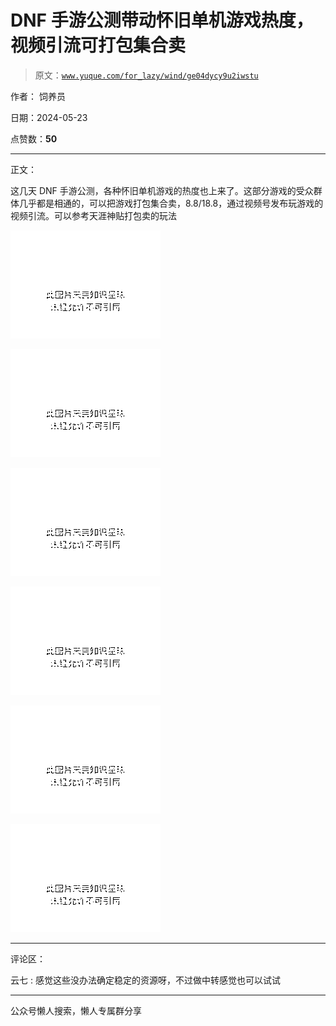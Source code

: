 # DNF 手游公测带动怀旧单机游戏热度，视频引流可打包集合卖

> 原文：[`www.yuque.com/for_lazy/wind/ge04dycy9u2iwstu`](https://www.yuque.com/for_lazy/wind/ge04dycy9u2iwstu)

作者： 饲养员

日期：2024-05-23

点赞数：**50**

* * *

正文：

这几天 DNF 手游公测，各种怀旧单机游戏的热度也上来了。这部分游戏的受众群体几乎都是相通的，可以把游戏打包集合卖，8.8/18.8，通过视频号发布玩游戏的视频引流。可以参考天涯神贴打包卖的玩法

![](img/3ad0ed06adebfd52f115167da4f4e562.png)

![](img/135fe34d09e338ff38e403f44dfe50de.png)

![](img/ab773e694f97fa90c5217a594ad4e3a0.png)

![](img/6cc0f00f218b6c987dc3f514905973a4.png)

![](img/1c47020b2f844a733d0a9d79fa453d6c.png)

![](img/b97bf32b58cbc7afe8c3e7cd0581b1c7.png)

* * *

评论区：

云七 : 感觉这些没办法确定稳定的资源呀，不过做中转感觉也可以试试

* * *

公众号懒人搜索，懒人专属群分享